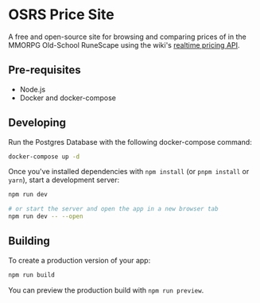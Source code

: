 # OSRS Price Site

A free and open-source site for browsing and comparing prices of in the MMORPG Old-School RuneScape using the wiki's [realtime pricing API](https://oldschool.runescape.wiki/w/RuneScape:Real-time_Prices).

## Pre-requisites

- Node.js
- Docker and docker-compose

## Developing

Run the Postgres Database with the following docker-compose command:

```bash
docker-compose up -d
```

Once you've installed dependencies with `npm install` (or `pnpm install` or `yarn`), start a development server:

```bash
npm run dev

# or start the server and open the app in a new browser tab
npm run dev -- --open
```

## Building

To create a production version of your app:

```bash
npm run build
```

You can preview the production build with `npm run preview`.
